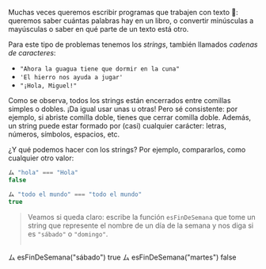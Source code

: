 Muchas veces queremos escribir programas que trabajen con texto :page_facing_up:: queremos saber cuántas palabras hay en un libro, o convertir minúsculas a mayúsculas o saber en qué parte de un texto está otro.

Para este tipo de problemas tenemos los _strings_, también llamados _cadenas de caracteres_:

* `"Ahora la guagua tiene que dormir en la cuna"`
* `'El hierro nos ayuda a jugar'`
* `"¡Hola, Miguel!"`

Como se observa, todos los strings están encerrados entre comillas simples o dobles. ¡Da igual usar unas u otras! Pero sé consistente: por ejemplo, si abriste comilla doble, tienes que cerrar comilla doble. Además, un string puede estar formado por (casi) cualquier carácter: letras, números, símbolos, espacios, etc.

¿Y qué podemos hacer con los strings? Por ejemplo, compararlos, como cualquier otro valor:

```javascript
ム "hola" === "Hola"
false

ム "todo el mundo" === "todo el mundo"
true
```

> Veamos si queda claro: escribe la función `esFinDeSemana` que tome un string que represente el nombre de un día de la semana y nos diga si es `"sábado"` o `"domingo"`.
> 
> ```javascript
ム esFinDeSemana("sábado")
true
ム esFinDeSemana("martes")
false
```

